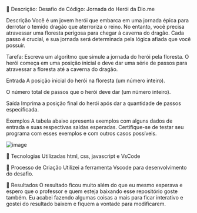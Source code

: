 📒 Descrição: Desafio de Código: Jornada do Herói da Dio.me

Descrição
Você é um jovem herói que embarca em uma jornada épica para derrotar o temido dragão que aterroriza o reino. No entanto, você precisa atravessar uma floresta perigosa para chegar à caverna do dragão. Cada passo é crucial, e sua jornada será determinada pela lógica afiada que você possuir.

Tarefa: Escreva um algoritmo que simule a jornada do herói pela floresta. O herói começa em uma posição inicial e deve dar uma série de passos para atravessar a floresta até a caverna do dragão.

Entrada
A posição inicial do herói na floresta (um número inteiro).

O número total de passos que o herói deve dar (um número inteiro).

Saída
Imprima a posição final do herói após dar a quantidade de passos especificada.

Exemplos
A tabela abaixo apresenta exemplos com alguns dados de entrada e suas respectivas saídas esperadas. Certifique-se de testar seu programa com esses exemplos e com outros casos possíveis.

![image](https://github.com/user-attachments/assets/98274700-4859-46a2-adaa-7d3d1bf8cc9f)


🤖 Tecnologias Utilizadas html, css, javascript e VsCode

🧐 Processo de Criação Utilizei a ferramenta Vscode para desenvolvimento do desafio.

🚀 Resultados O resultado ficou muito além do que eu mesmo esperava e espero que o professor e quem esteja baixando esse repositório goste também. Eu acabei fazendo algumas coisas a mais para ficar interativo e gostei do resultado baixem e fiquem a vontade para modificarem.
